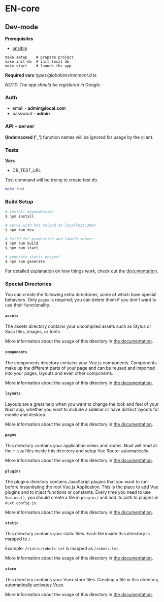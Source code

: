 # EN-core

## Dev-mode

<p>
  <b>Prerequisites</b>
  <ul>
    <li>
      <a href="https://docs.ansible.com/ansible/latest/installation_guide/intro_installation.html">
        ansible
      </a>
    </li>
  </ul>
</p>

```shell
make setup    # prepare project
make init-db  # init local db
make start    # launch the app
```

<p>
  <b>Required vars</b>
  <i>types/global/environment.d.ts</i>
</p>

<i>
  NOTE: The app should be registered in Google.
</i>

### Auth

<p>
  <ul>
    <li>email - <b>admin@local.com</b></li>
    <li>password - <b>admin</b></li>
  </ul>
</p>

### API - server

<p>
  <b>Underscored ('_')</b> function names will be ignored for usage by the client.
</p>

### Tests

<p>
  <b>Vars</b>
  <ul>
    <li>DB_TEST_URL</li>
  </ul>
</p>

<p>
  Test command will be trying to create test db.
</p>

```sh
make test
```

### Build Setup

```bash
# install dependencies
$ npm install

# serve with hot reload at localhost:3000
$ npm run dev

# build for production and launch server
$ npm run build
$ npm run start

# generate static project
$ npm run generate
```

For detailed explanation on how things work, check out the [documentation](https://nuxtjs.org).

### Special Directories

You can create the following extra directories, some of which have special behaviors. Only `pages` is required; you can delete them if you don't want to use their functionality.

#### `assets`

The assets directory contains your uncompiled assets such as Stylus or Sass files, images, or fonts.

More information about the usage of this directory in [the documentation](https://nuxtjs.org/docs/2.x/directory-structure/assets).

#### `components`

The components directory contains your Vue.js components. Components make up the different parts of your page and can be reused and imported into your pages, layouts and even other components.

More information about the usage of this directory in [the documentation](https://nuxtjs.org/docs/2.x/directory-structure/components).

#### `layouts`

Layouts are a great help when you want to change the look and feel of your Nuxt app, whether you want to include a sidebar or have distinct layouts for mobile and desktop.

More information about the usage of this directory in [the documentation](https://nuxtjs.org/docs/2.x/directory-structure/layouts).

#### `pages`

This directory contains your application views and routes. Nuxt will read all the `*.vue` files inside this directory and setup Vue Router automatically.

More information about the usage of this directory in [the documentation](https://nuxtjs.org/docs/2.x/get-started/routing).

#### `plugins`

The plugins directory contains JavaScript plugins that you want to run before instantiating the root Vue.js Application. This is the place to add Vue plugins and to inject functions or constants. Every time you need to use `Vue.use()`, you should create a file in `plugins/` and add its path to plugins in `nuxt.config.js`.

More information about the usage of this directory in [the documentation](https://nuxtjs.org/docs/2.x/directory-structure/plugins).

#### `static`

This directory contains your static files. Each file inside this directory is mapped to `/`.

Example: `/static/robots.txt` is mapped as `/robots.txt`.

More information about the usage of this directory in [the documentation](https://nuxtjs.org/docs/2.x/directory-structure/static).

#### `store`

This directory contains your Vuex store files. Creating a file in this directory automatically activates Vuex.

More information about the usage of this directory in [the documentation](https://nuxtjs.org/docs/2.x/directory-structure/store).
